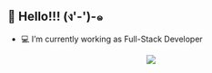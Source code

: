 ## :wave: Hello!!! (ง'-')-๑

- :computer: I’m currently working as Full-Stack Developer

<p align=center>
  <a href="https://skillicons.dev">
    <img src="https://skillicons.dev/icons?i=javascript,typescript,nodejs,nestjs,nextjs,react,tailwind,mysql,postgresql" />
  </a>
</p>

<!--
**Marmexus/Marmexus** is a ✨ _special_ ✨ repository because its `README.md` (this file) appears on your GitHub profile.

Here are some ideas to get you started:

- 🔭 I’m currently working on ...
- 🌱 I’m currently learning ...
- 👯 I’m looking to collaborate on ...
- 🤔 I’m looking for help with ...
- 💬 Ask me about ...
- 📫 How to reach me: ...
- 😄 Pronouns: ...
- ⚡ Fun fact: ...
-->
